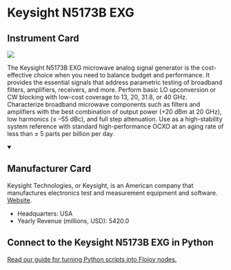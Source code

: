 
# Keysight N5173B EXG

## Instrument Card

<img src="https://v5.airtableusercontent.com/v1/19/19/1691539200000/sG1goNc5a_GzJXdIUcMvvQ/efwpHv5JeRjrLVKe4xB-yc-JTPmK9e77AtQjThrCzTv7fJCz2WQnBjXK3BYnI_1bNPioICT3PQLovwBknv4ZQjGbxluCIdfaLZof25-7Vz0F-6Woy5xIoY0C9k1wcDWVfJQeAX8mWnuZZvzU8Is_bcEI0JF_gDvHTgBk5W63N8pxc1VnGHnKLldqenj5sbEE/2J9FpxhypvesbPZvdxit0JItfj4fdSr6g8dgcPte6go"/>
<p>The Keysight N5173B EXG microwave analog signal generator is the cost-effective choice when you need to balance budget and performance. It provides the essential signals that address parametric testing of broadband filters, amplifiers, receivers, and more. Perform basic LO upconversion or CW blocking with low-cost coverage to 13, 20, 31.8, or 40 GHz. Characterize broadband microwave components such as filters and amplifiers with the best combination of output power (+20 dBm at 20 GHz), low harmonics (≤ –55 dBc), and full step attenuation. Use as a high-stability system reference with standard high-performance OCXO at an aging rate of less than ± 5 parts per billion per day.</p>

<details open>
<summary><h2>Manufacturer Card</h2></summary>

Keysight Technologies, or Keysight, is an American company that manufactures electronics test and measurement equipment and software. <a href="https://www.keysight.com/us/en/home.html">Website</a>.

<ul>
  <li>Headquarters: USA</li>
  <li>Yearly Revenue (millions, USD): 5420.0</li>
</ul>
</details>

## Connect to the Keysight N5173B EXG in Python

[Read our guide for turning Python scripts into Flojoy nodes.](https://docs.flojoy.ai/custom-nodes/creating-custom-node/)


